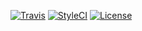 [![Travis](https://img.shields.io/travis/Kinedu/cfdi-utils.svg?style=flat-square)](https://travis-ci.org/Kinedu/cfdi-utils)
[![StyleCI](https://styleci.io/repos/118779222/shield?branch=master)](https://styleci.io/repos/118779222)
[![License](https://img.shields.io/github/license/kinedu/cfdi-xml.svg?style=flat-square)](https://packagist.org/packages/kinedu/cfdi-utils)
